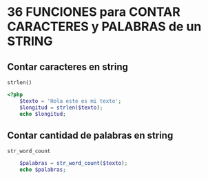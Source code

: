 # 36 FUNCIONES para CONTAR CARACTERES y PALABRAS de un STRING
## Contar caracteres en string
`strlen()`
```php
<?php
    $texto = 'Hola este es mi texto';
    $longitud = strlen($texto);
    echo $longitud;
```

## Contar cantidad de palabras en string
`str_word_count`
```php
    $palabras = str_word_count($texto);
    echo $palabras;
```